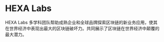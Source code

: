 # 

# HEXA Labs

HEXA Labs 多学科团队帮助成熟企业和全球品牌探索区块链的新业务应用，使其在世界经济中表现出最大的区块链破坏力。共同展示了区块链在世界经济中颠覆的最大潜力。


